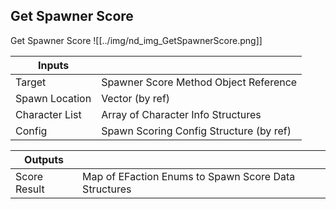 ## Get Spawner Score
Get Spawner Score
![[../img/nd_img_GetSpawnerScore.png]]

|Inputs||
|--|--|
| Target | Spawner Score Method Object Reference |
| Spawn Location | Vector (by ref) |
| Character List | Array of Character Info Structures |
| Config | Spawn Scoring Config Structure (by ref) |

|Outputs||
|--|--|
| Score Result | Map of EFaction Enums to Spawn Score Data Structures |
